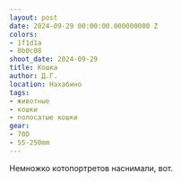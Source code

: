 ```yaml
---
layout: post
date: 2024-09-29 00:00:00.000000000 Z
colors:
- 1f1d1a
- 0b0c08
shoot_date: 2024-09-29
title: Кошка
author: Д.Г.
location: Нахабино
tags:
- животные
- кошки
- полосатые кошки
gear:
- 70D
- 55-250mm
---
```

Немножко котопортретов наснимали, вот.

